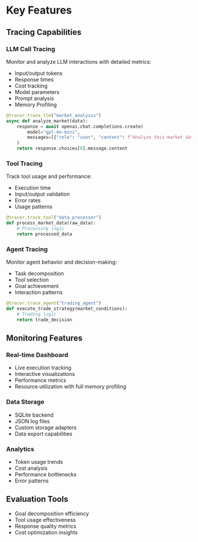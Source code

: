 # Key Features

## Tracing Capabilities

### LLM Call Tracing
Monitor and analyze LLM interactions with detailed metrics:
- Input/output tokens
- Response times
- Cost tracking
- Model parameters
- Prompt analysis
- Memory Profiling

```python
@tracer.trace_llm("market_analysis")
async def analyze_market(data):
    response = await openai.chat.completions.create(
        model="gpt-4o-mini",
        messages=[{"role": "user", "content": f"Analyze this market data: {data}"}]
    )
    return response.choices[0].message.content
```

### Tool Tracing
Track tool usage and performance:
- Execution time
- Input/output validation
- Error rates
- Usage patterns

```python
@tracer.trace_tool("data_processor")
def process_market_data(raw_data):
    # Processing logic
    return processed_data
```

### Agent Tracing
Monitor agent behavior and decision-making:
- Task decomposition
- Tool selection
- Goal achievement
- Interaction patterns

```python
@tracer.trace_agent("trading_agent")
def execute_trade_strategy(market_conditions):
    # Trading logic
    return trade_decision
```

## Monitoring Features

### Real-time Dashboard
- Live execution tracking
- Interactive visualizations
- Performance metrics
- Resource utilization with full memory profiling 

### Data Storage
- SQLite backend
- JSON log files
- Custom storage adapters
- Data export capabilities

### Analytics
- Token usage trends
- Cost analysis
- Performance bottlenecks
- Error patterns

## Evaluation Tools
- Goal decomposition efficiency
- Tool usage effectiveness
- Response quality metrics
- Cost optimization insights
